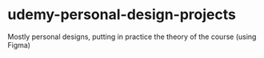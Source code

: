 # udemy-personal-design-projects
Mostly personal designs, putting in practice the theory of the course (using Figma)
